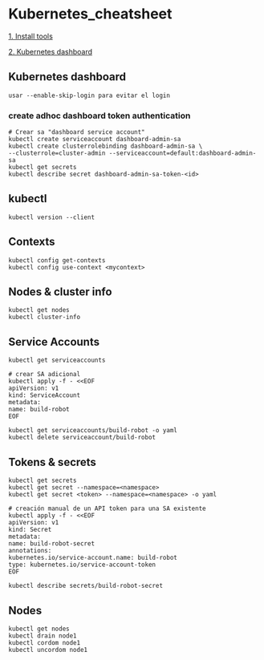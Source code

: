 # Kubernetes_cheatsheet

[1. Install tools](https://kubernetes.io/es/docs/tasks/tools/)

[2. Kubernetes dashboard](https://kubernetes.io/docs/tasks/access-application-cluster/web-ui-dashboard/)

## Kubernetes dashboard

    usar --enable-skip-login para evitar el login  

### create adhoc dashboard token authentication

    # Crear sa "dashboard service account"
    kubectl create serviceaccount dashboard-admin-sa
    kubectl create clusterrolebinding dashboard-admin-sa \ 
    --clusterrole=cluster-admin --serviceaccount=default:dashboard-admin-sa
    kubectl get secrets
    kubectl describe secret dashboard-admin-sa-token-<id>

## kubectl

    kubectl version --client

## Contexts

    kubectl config get-contexts
    kubectl config use-context <mycontext>

## Nodes & cluster info

    kubectl get nodes
    kubectl cluster-info

## Service Accounts

    kubectl get serviceaccounts

    # crear SA adicional
    kubectl apply -f - <<EOF
    apiVersion: v1
    kind: ServiceAccount
    metadata:
    name: build-robot
    EOF

    kubectl get serviceaccounts/build-robot -o yaml
    kubectl delete serviceaccount/build-robot

## Tokens & secrets

    kubectl get secrets
    kubectl get secret --namespace=<namespace>
    kubectl get secret <token> --namespace=<namespace> -o yaml

    # creación manual de un API token para una SA existente
    kubectl apply -f - <<EOF
    apiVersion: v1
    kind: Secret
    metadata:
    name: build-robot-secret
    annotations:
    kubernetes.io/service-account.name: build-robot
    type: kubernetes.io/service-account-token
    EOF

    kubectl describe secrets/build-robot-secret

## Nodes

    kubectl get nodes
    kubectl drain node1
    kubectl cordom node1
    kubectl uncordom node1
    
